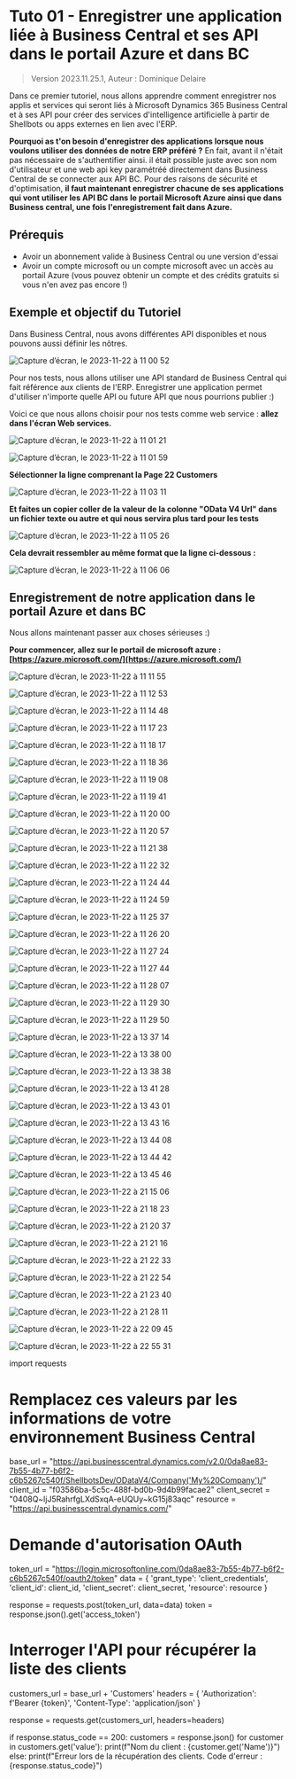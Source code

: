 # Tuto 01 - Enregistrer une application liée à Business Central et ses API dans le portail Azure et dans BC
> Version 2023.11.25.1, Auteur : Dominique Delaire

Dans ce premier tutoriel, nous allons apprendre comment enregistrer nos applis et services qui seront liés à Microsoft Dynamics 365 Business Central et à ses API pour créer des services d'intelligence artificielle à partir de Shellbots ou apps externes en lien avec l'ERP. 

**Pourquoi as t'on besoin d'enregistrer des applications lorsque nous voulons utiliser des données de notre ERP préféré ?**
En fait, avant il n'était pas nécessaire de s'authentifier ainsi. il était possible juste avec son nom d'utilisateur et une web api key paramétréé directement dans Business Central de se connecter aux API BC. Pour des raisons de sécurité et d'optimisation, **il faut maintenant enregistrer chacune de ses applications qui vont utiliser les API BC dans le portail Microsoft Azure ainsi que dans Business central, une fois l'enregistrement fait dans Azure.**

## Prérequis
* Avoir un abonnement valide à Business Central ou une version d'essai
* Avoir un compte microsoft ou un compte microsoft avec un accès au portail Azure (vous pouvez obtenir un compte et des crédits gratuits si vous n'en avez pas encore !)

## Exemple et objectif du Tutoriel

Dans Business Central, nous avons différentes API disponibles et nous pouvons aussi définir les nôtres.

![Capture d’écran, le 2023-11-22 à 11 00 52](https://github.com/nuage365/Tutoriels/assets/102873102/d85e07e6-59d7-4214-8c31-482db4db9be9)

Pour nos tests, nous allons utiliser une API standard de Business Central qui fait référence aux clients de l'ERP. Enregistrer une application permet d'utiliser n'importe quelle API ou future API que nous pourrions publier :)

Voici ce que nous allons choisir pour nos tests comme web service : **allez dans l'écran Web services.**

![Capture d’écran, le 2023-11-22 à 11 01 21](https://github.com/nuage365/Tutoriels/assets/102873102/e586a529-d77f-4917-8c94-a29750f6cc85)

![Capture d’écran, le 2023-11-22 à 11 01 59](https://github.com/nuage365/Tutoriels/assets/102873102/db8dc20c-2194-421f-9502-faabe05f9a0f)

**Sélectionner la ligne comprenant la Page 22 Customers**

![Capture d’écran, le 2023-11-22 à 11 03 11](https://github.com/nuage365/Tutoriels/assets/102873102/f4910ee9-94f8-4197-8947-fec5856701eb)

**Et faites un copier coller de la valeur de la colonne "OData V4 Url" dans un fichier texte ou autre et qui nous servira plus tard pour les tests**

![Capture d’écran, le 2023-11-22 à 11 05 26](https://github.com/nuage365/Tutoriels/assets/102873102/017a149f-6f6e-4184-9260-ea2d6f2ecf6c)

**Cela devrait ressembler au même format que la ligne ci-dessous :**

![Capture d’écran, le 2023-11-22 à 11 06 06](https://github.com/nuage365/Tutoriels/assets/102873102/962e5728-65cc-4c16-8e02-61aa19cb330f)

## Enregistrement de notre application dans le portail Azure et dans BC
Nous allons maintenant passer aux choses sérieuses :)

**Pour commencer, allez sur le portail de microsoft azure : [https://azure.microsoft.com/](https://azure.microsoft.com/)**

![Capture d’écran, le 2023-11-22 à 11 11 55](https://github.com/nuage365/Tutoriels/assets/102873102/bef57aa2-b4dc-4220-92f3-4f092d5ba25f)


![Capture d’écran, le 2023-11-22 à 11 12 53](https://github.com/nuage365/Tutoriels/assets/102873102/cd7561de-c3d4-4b91-955b-28e23223590a)

![Capture d’écran, le 2023-11-22 à 11 14 48](https://github.com/nuage365/Tutoriels/assets/102873102/e4b235fa-3ea3-4ef6-8c6f-29059d5886e8)

![Capture d’écran, le 2023-11-22 à 11 17 23](https://github.com/nuage365/Tutoriels/assets/102873102/4d83175e-70c7-46b8-b173-f68242370f21)


![Capture d’écran, le 2023-11-22 à 11 18 17](https://github.com/nuage365/Tutoriels/assets/102873102/c246ffb7-d64c-4ee7-bb2d-930e1315fd09)

![Capture d’écran, le 2023-11-22 à 11 18 36](https://github.com/nuage365/Tutoriels/assets/102873102/47c75dd7-e4f1-4acf-8043-0879ea70c137)

![Capture d’écran, le 2023-11-22 à 11 19 08](https://github.com/nuage365/Tutoriels/assets/102873102/dce71d59-f525-48b4-a4c0-28eba661088a)

![Capture d’écran, le 2023-11-22 à 11 19 41](https://github.com/nuage365/Tutoriels/assets/102873102/ee8e9a90-26db-4d8b-a8ad-e4a72e767372)

![Capture d’écran, le 2023-11-22 à 11 20 00](https://github.com/nuage365/Tutoriels/assets/102873102/793cccea-e03d-40b0-93f8-086cacff25bb)

![Capture d’écran, le 2023-11-22 à 11 20 57](https://github.com/nuage365/Tutoriels/assets/102873102/21618997-32d0-4475-8a93-2c04590192ae)


![Capture d’écran, le 2023-11-22 à 11 21 38](https://github.com/nuage365/Tutoriels/assets/102873102/0768e734-6cfe-482e-8a8d-c11681490924)

![Capture d’écran, le 2023-11-22 à 11 22 32](https://github.com/nuage365/Tutoriels/assets/102873102/990ac474-4834-4d01-94b1-ce0557fc7b81)



![Capture d’écran, le 2023-11-22 à 11 24 44](https://github.com/nuage365/Tutoriels/assets/102873102/7146c870-8f24-4fb9-9027-43906488f6ff)


![Capture d’écran, le 2023-11-22 à 11 24 59](https://github.com/nuage365/Tutoriels/assets/102873102/e067f4e1-64f0-4865-8da7-1f04a1de1f85)


![Capture d’écran, le 2023-11-22 à 11 25 37](https://github.com/nuage365/Tutoriels/assets/102873102/825624ef-8cd4-4ad7-82a9-a4c49ff50554)

![Capture d’écran, le 2023-11-22 à 11 26 20](https://github.com/nuage365/Tutoriels/assets/102873102/4bebd678-2ef2-4ab1-a468-1d6e6a2ae3ca)

![Capture d’écran, le 2023-11-22 à 11 27 24](https://github.com/nuage365/Tutoriels/assets/102873102/dd08dc02-5f09-4f4a-91e1-e9cd4a44d315)

![Capture d’écran, le 2023-11-22 à 11 27 44](https://github.com/nuage365/Tutoriels/assets/102873102/2ff7ed07-2532-4658-b2df-bf1f4fed3a7e)

![Capture d’écran, le 2023-11-22 à 11 28 07](https://github.com/nuage365/Tutoriels/assets/102873102/24429a4a-bf53-471a-95c2-31bf2feabb21)

![Capture d’écran, le 2023-11-22 à 11 29 30](https://github.com/nuage365/Tutoriels/assets/102873102/43b39c82-49c0-4218-9802-1f984d7fd171)

![Capture d’écran, le 2023-11-22 à 11 29 50](https://github.com/nuage365/Tutoriels/assets/102873102/57599eb6-908f-495b-a774-1b68b7c41c44)




![Capture d’écran, le 2023-11-22 à 13 37 14](https://github.com/nuage365/Tutoriels/assets/102873102/252e6e22-bee3-4ddf-ac92-7d59d567f830)

![Capture d’écran, le 2023-11-22 à 13 38 00](https://github.com/nuage365/Tutoriels/assets/102873102/5b594896-5d48-44f1-9722-77cbf4fb6620)

![Capture d’écran, le 2023-11-22 à 13 38 38](https://github.com/nuage365/Tutoriels/assets/102873102/befee953-068d-42c1-8ca6-930a26a4e205)

![Capture d’écran, le 2023-11-22 à 13 41 28](https://github.com/nuage365/Tutoriels/assets/102873102/f5999458-78b1-4462-87f5-8b5bd7a173b8)



![Capture d’écran, le 2023-11-22 à 13 43 01](https://github.com/nuage365/Tutoriels/assets/102873102/9db586fa-496d-4901-a0bd-53e41b966b4b)

![Capture d’écran, le 2023-11-22 à 13 43 16](https://github.com/nuage365/Tutoriels/assets/102873102/b6d15b4a-d710-4677-abc6-3ccf9047cbb0)

![Capture d’écran, le 2023-11-22 à 13 44 08](https://github.com/nuage365/Tutoriels/assets/102873102/4ee0a025-b398-4ec4-8250-f6a500329261)


![Capture d’écran, le 2023-11-22 à 13 44 42](https://github.com/nuage365/Tutoriels/assets/102873102/47b29c41-d8f5-46a8-b2ea-bf41221d83d9)

![Capture d’écran, le 2023-11-22 à 13 45 46](https://github.com/nuage365/Tutoriels/assets/102873102/c7c4b53b-143f-4c94-9764-af1f3eb82e3e)

![Capture d’écran, le 2023-11-22 à 21 15 06](https://github.com/nuage365/Tutoriels/assets/102873102/8a65500f-f4e1-4457-bb62-7d7e48507dc4)


![Capture d’écran, le 2023-11-22 à 21 18 23](https://github.com/nuage365/Tutoriels/assets/102873102/43b7bef3-5dcb-4b3c-9b4f-83f2ec025655)

![Capture d’écran, le 2023-11-22 à 21 20 37](https://github.com/nuage365/Tutoriels/assets/102873102/05b12aba-a6b6-444e-a51a-eb980582675e)

![Capture d’écran, le 2023-11-22 à 21 21 16](https://github.com/nuage365/Tutoriels/assets/102873102/e6307dcc-51d0-4690-903c-69e454dcfb9e)

![Capture d’écran, le 2023-11-22 à 21 22 33](https://github.com/nuage365/Tutoriels/assets/102873102/1d6e2667-9ea1-42ae-b8ba-200284423285)



![Capture d’écran, le 2023-11-22 à 21 22 54](https://github.com/nuage365/Tutoriels/assets/102873102/cbfbf4f7-85ce-4bef-8f63-ab14b32f1dc4)


![Capture d’écran, le 2023-11-22 à 21 23 40](https://github.com/nuage365/Tutoriels/assets/102873102/ab1dbf09-58f2-4b9d-b0ba-7e5db992e186)

![Capture d’écran, le 2023-11-22 à 21 28 11](https://github.com/nuage365/Tutoriels/assets/102873102/ae995656-93b5-4e69-9e98-3f832445b293)


![Capture d’écran, le 2023-11-22 à 22 09 45](https://github.com/nuage365/Tutoriels/assets/102873102/962724d1-9973-48ba-87c5-5cde532c07c6)

![Capture d’écran, le 2023-11-22 à 22 55 31](https://github.com/nuage365/Tutoriels/assets/102873102/0242837c-3dbf-41b3-94cd-d19133e5494f)



import requests

# Remplacez ces valeurs par les informations de votre environnement Business Central
base_url = "https://api.businesscentral.dynamics.com/v2.0/0da8ae83-7b55-4b77-b6f2-c6b5267c540f/ShellbotsDev/ODataV4/Company('My%20Company')/"
client_id = "f03586ba-5c5c-488f-bd0b-9d4b99facae2"
client_secret = "0408Q~ljJ5RahrfgLXdSxqA-eUQUy~kG15j83aqc"
resource = "https://api.businesscentral.dynamics.com/"

# Demande d'autorisation OAuth
token_url = "https://login.microsoftonline.com/0da8ae83-7b55-4b77-b6f2-c6b5267c540f/oauth2/token"
data = {
    'grant_type': 'client_credentials',
    'client_id': client_id,
    'client_secret': client_secret,
    'resource': resource
}

response = requests.post(token_url, data=data)
token = response.json().get('access_token')

# Interroger l'API pour récupérer la liste des clients
customers_url = base_url + 'Customers'
headers = {
    'Authorization': f'Bearer {token}',
    'Content-Type': 'application/json'
}

response = requests.get(customers_url, headers=headers)

if response.status_code == 200:
    customers = response.json()
    for customer in customers.get('value'):
        print(f"Nom du client : {customer.get('Name')}")
else:
    print(f"Erreur lors de la récupération des clients. Code d'erreur : {response.status_code}")
























